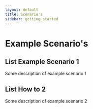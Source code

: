 ```yaml
---
layout: default
title: Scenario's
sidebar: getting_started
---
```


# Example Scenario's

## List Example Scenario 1

Some description of example scenario 1

## List How to 2

Some description of example scenario 2

